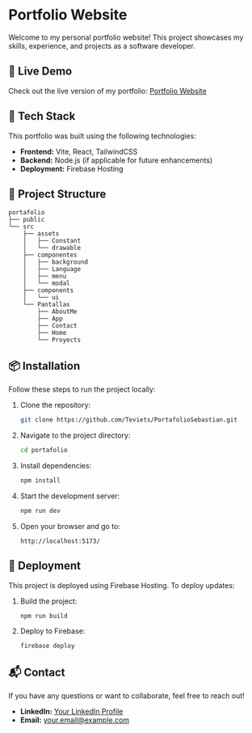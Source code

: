 # Portfolio Website

Welcome to my personal portfolio website! This project showcases my skills, experience, and projects as a software developer.

## 🔗 Live Demo
Check out the live version of my portfolio: [Portfolio Website](https://portafolio-bba7e.web.app/)

## 🚀 Tech Stack
This portfolio was built using the following technologies:
- **Frontend:** Vite, React, TailwindCSS
- **Backend:** Node.js (if applicable for future enhancements)
- **Deployment:** Firebase Hosting

## 📂 Project Structure
```
portafolio
├── public
└── src
    ├── assets
    │   ├── Constant
    │   └── drawable
    ├── componentes
    │   ├── background
    │   ├── Language
    │   ├── menu
    │   └── modal
    ├── components
    │   └── ui
    └── Pantallas
        ├── AboutMe
        ├── App
        ├── Contact
        ├── Home
        └── Proyects
```

## 📦 Installation
Follow these steps to run the project locally:

1. Clone the repository:
   ```bash
   git clone https://github.com/Teviets/PortafolioSebastian.git
   ```

2. Navigate to the project directory:
   ```bash
   cd portafolio
   ```

3. Install dependencies:
   ```bash
   npm install
   ```

4. Start the development server:
   ```bash
   npm run dev
   ```

5. Open your browser and go to:
   ```
   http://localhost:5173/
   ```

## 🚀 Deployment
This project is deployed using Firebase Hosting. To deploy updates:

1. Build the project:
   ```bash
   npm run build
   ```
2. Deploy to Firebase:
   ```bash
   firebase deploy
   ```

## 📬 Contact
If you have any questions or want to collaborate, feel free to reach out!

- **LinkedIn:** [Your LinkedIn Profile](https://linkedin.com/in/your-profile)
- **Email:** your.email@example.com


